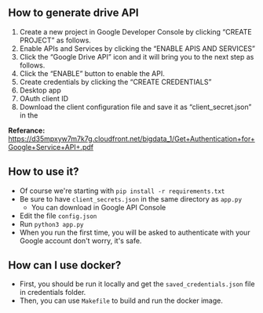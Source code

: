 ## How to generate drive API
   1. Create a new project in Google Developer Console by clicking “CREATE PROJECT” as
follows.
   2. Enable APIs and Services by clicking the “ENABLE APIS AND SERVICES”
   3. Click the “Google Drive API” icon and it will bring you to the next step as follows.
   4. Click the “ENABLE” button to enable the API.
   5. Create credentials by clicking the “CREATE CREDENTIALS”
   6. Desktop app 
   7. OAuth client ID
   8. Download the client configuration file and save it as “client_secret.json” in the

<b>Referance:</b> https://d35mpxyw7m7k7g.cloudfront.net/bigdata_1/Get+Authentication+for+Google+Service+API+.pdf

## How to use it?
 - Of course we're starting with `pip install -r requirements.txt`
 - Be sure to have `client_secrets.json` in the same directory as `app.py`
   - You can download in Google API Console
 - Edit the file `config.json`
 - Run `python3 app.py`
 - When you run the first time, you will be asked to authenticate with your Google account don't worry, it's safe.

## How can I use docker?
 - First, you should be run it locally and get the `saved_credentials.json` file in credentials folder.
 - Then, you can use `Makefile` to build and run the docker image.
